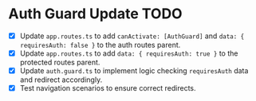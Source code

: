 # Auth Guard Update TODO

- [x] Update `app.routes.ts` to add `canActivate: [AuthGuard]` and `data: { requiresAuth: false }` to the auth routes parent.
- [x] Update `app.routes.ts` to add `data: { requiresAuth: true }` to the protected routes parent.
- [x] Update `auth.guard.ts` to implement logic checking `requiresAuth` data and redirect accordingly.
- [x] Test navigation scenarios to ensure correct redirects.

